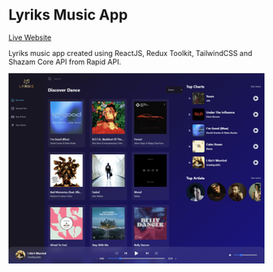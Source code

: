 Lyriks Music App  
================  

[Live Website](https://utkarsh-lyriks.netlify.app/)  

Lyriks music app created using ReactJS, Redux Toolkit, TailwindCSS and Shazam Core API from Rapid API.  

![Main Page](./assets/main_page.png)
